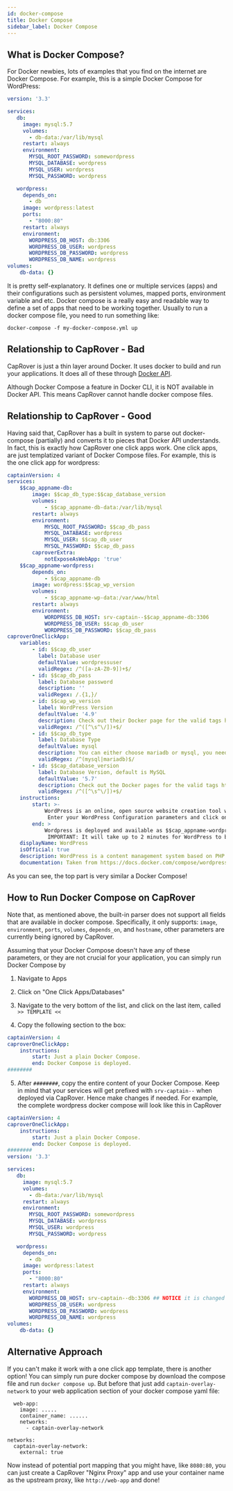 ```yaml
---
id: docker-compose
title: Docker Compose
sidebar_label: Docker Compose
---
```



## What is Docker Compose?

For Docker newbies, lots of examples that you find on the internet are Docker Compose. For example, this is a simple Docker Compose for WordPress:

```yaml
version: '3.3'

services:
   db:
     image: mysql:5.7
     volumes:
       - db-data:/var/lib/mysql
     restart: always
     environment:
       MYSQL_ROOT_PASSWORD: somewordpress
       MYSQL_DATABASE: wordpress
       MYSQL_USER: wordpress
       MYSQL_PASSWORD: wordpress

   wordpress:
     depends_on:
       - db
     image: wordpress:latest
     ports:
       - "8000:80"
     restart: always
     environment:
       WORDPRESS_DB_HOST: db:3306
       WORDPRESS_DB_USER: wordpress
       WORDPRESS_DB_PASSWORD: wordpress
       WORDPRESS_DB_NAME: wordpress
volumes:
    db-data: {}
```

It is pretty self-explanatory. It defines one or multiple services (apps) and their configurations such as persistent volumes, mapped ports, environment variable and etc. Docker compose is a really easy and readable way to define a set of apps that need to be working together. Usually to run a docker compose file, you need to run something like:
```
docker-compose -f my-docker-compose.yml up
```


## Relationship to CapRover - Bad

CapRover is just a thin layer around Docker. It uses docker to build and run your applications. It does all of these through [Docker API](https://docs.docker.com/engine/api/v1.40). 

Although Docker Compose a feature in Docker CLI, it is NOT available in Docker API. This means CapRover cannot handle docker compose files.


## Relationship to CapRover - Good

Having said that, CapRover has a built in system to parse out docker-compose (partially) and converts it to pieces that Docker API understands. In fact, this is exactly how CapRover one click apps work. One click apps, are just templatized variant of Docker Compose files. For example, this is the one click app for wordpress:

```yaml
captainVersion: 4
services:
    $$cap_appname-db:
        image: $$cap_db_type:$$cap_database_version
        volumes:
            - $$cap_appname-db-data:/var/lib/mysql
        restart: always
        environment:
            MYSQL_ROOT_PASSWORD: $$cap_db_pass
            MYSQL_DATABASE: wordpress
            MYSQL_USER: $$cap_db_user
            MYSQL_PASSWORD: $$cap_db_pass
        caproverExtra:
            notExposeAsWebApp: 'true'
    $$cap_appname-wordpress:
        depends_on:
            - $$cap_appname-db
        image: wordpress:$$cap_wp_version
        volumes:
            - $$cap_appname-wp-data:/var/www/html
        restart: always
        environment:
            WORDPRESS_DB_HOST: srv-captain--$$cap_appname-db:3306
            WORDPRESS_DB_USER: $$cap_db_user
            WORDPRESS_DB_PASSWORD: $$cap_db_pass
caproverOneClickApp:
    variables:
        - id: $$cap_db_user
          label: Database user
          defaultValue: wordpressuser
          validRegex: /^([a-zA-Z0-9])+$/
        - id: $$cap_db_pass
          label: Database password
          description: ''
          validRegex: /.{1,}/
        - id: $$cap_wp_version
          label: WordPress Version
          defaultValue: '4.9'
          description: Check out their Docker page for the valid tags https://hub.docker.com/r/library/wordpress/tags/
          validRegex: /^([^\s^\/])+$/
        - id: $$cap_db_type
          label: Database Type
          defaultValue: mysql
          description: You can either choose mariadb or mysql, you need to change the version according to which DB is selected. It is case sensitive.
          validRegex: /^(mysql|mariadb)$/
        - id: $$cap_database_version
          label: Database Version, default is MySQL
          defaultValue: '5.7'
          description: Check out the Docker pages for the valid tags https://hub.docker.com/r/library/mysql/tags/ or https://hub.docker.com/_/mariadb?tab=tags
          validRegex: /^([^\s^\/])+$/
    instructions:
        start: >-
            WordPress is an online, open source website creation tool written in PHP. But in non-geek speak, it’s probably the easiest and most powerful blogging and website content management system (or CMS) in existence today.
             Enter your WordPress Configuration parameters and click on next. A MySQL (database) and a WordPress container will be created for you.  The process will take about a minute for the process to finish.
        end: >
            Wordpress is deployed and available as $$cap_appname-wordpress . 
             IMPORTANT: It will take up to 2 minutes for WordPress to be ready. Before that, you might see a 502 error page.
    displayName: WordPress
    isOfficial: true
    description: WordPress is a content management system based on PHP and MySQL that is usually used with the MySQL or MariaDB database
    documentation: Taken from https://docs.docker.com/compose/wordpress/. Port mapping removed from WP as it is no longer needed
```

As you can see, the top part is very similar a Docker Compose!


## How to Run Docker Compose on CapRover


Note that, as mentioned above, the built-in parser does not support all fields that are available in docker compose. Specifically, it only supports: `image`, `environment`, `ports`, `volumes`, `depends_on`, and `hostname`, other parameters are currently being ignored by CapRover.

Assuming that your Docker Compose doesn't have any of these parameters, or they are not crucial for your application, you can simply run Docker Compose by

1) Navigate to Apps

2) Click on "One Click Apps/Databases"

3) Navigate to the very bottom of the list, and click on the last item, called `>> TEMPLATE <<`

4) Copy the following section to the box:


```yaml
captainVersion: 4
caproverOneClickApp:
    instructions:
        start: Just a plain Docker Compose.
        end: Docker Compose is deployed.
########
```

5) After `########`, copy the entire content of your Docker Compose. Keep in mind that your services will get prefixed with `srv-captain--` when deployed via CapRover. Hence make changes if needed. For example, the complete wordpress docker compose will look like this in CapRover


```yaml
captainVersion: 4
caproverOneClickApp:
    instructions:
        start: Just a plain Docker Compose.
        end: Docker Compose is deployed.
########
version: '3.3'

services:
   db:
     image: mysql:5.7
     volumes:
       - db-data:/var/lib/mysql
     restart: always
     environment:
       MYSQL_ROOT_PASSWORD: somewordpress
       MYSQL_DATABASE: wordpress
       MYSQL_USER: wordpress
       MYSQL_PASSWORD: wordpress

   wordpress:
     depends_on:
       - db
     image: wordpress:latest
     ports:
       - "8000:80"
     restart: always
     environment:
       WORDPRESS_DB_HOST: srv-captain--db:3306 ## NOTICE it is changed to "srv-captain--db" from "db"
       WORDPRESS_DB_USER: wordpress
       WORDPRESS_DB_PASSWORD: wordpress
       WORDPRESS_DB_NAME: wordpress
volumes:
    db-data: {}
```


## Alternative Approach

If you can't make it work with a one click app template, there is another option! You can simply run pure docker compose by download the compose file and run `docker compose up`. But before that just add `captain-overlay-network` to your web application section of your docker compose yaml file:
```
  web-app:
    image: .....
    container_name: ......
    networks:
      - captain-overlay-network

networks:
  captain-overlay-network:
    external: true
```

Now instead of potential port mapping that you might have, like `8080:80`, you can just create a CapRover "Nginx Proxy" app and use your container name as the upstream proxy, like `http://web-app` and done!

